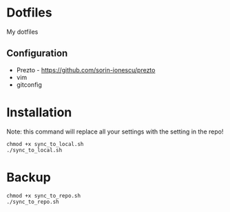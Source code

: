 # Dotfiles
My dotfiles

## Configuration
* Prezto - https://github.com/sorin-ionescu/prezto
* vim
* gitconfig

# Installation
Note: this command will replace all your settings with the setting in the repo!

```
chmod +x sync_to_local.sh
./sync_to_local.sh
```

# Backup
```
chmod +x sync_to_repo.sh
./sync_to_repo.sh
```
